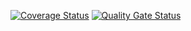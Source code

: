 
[![Coverage Status](https://coveralls.io/repos/github/ULL-ESIT-INF-DSI-2425/prct10-express-funko-app-Joelsaavedra1/badge.svg?branch=main)](https://coveralls.io/github/ULL-ESIT-INF-DSI-2425/prct10-express-funko-app-Joelsaavedra1?branch=main)
[![Quality Gate Status](https://sonarcloud.io/api/project_badges/measure?project=ULL-ESIT-INF-DSI-2425_prct10-express-funko-app-Joelsaavedra1&metric=alert_status)](https://sonarcloud.io/summary/new_code?id=ULL-ESIT-INF-DSI-2425_prct10-express-funko-app-Joelsaavedra1)